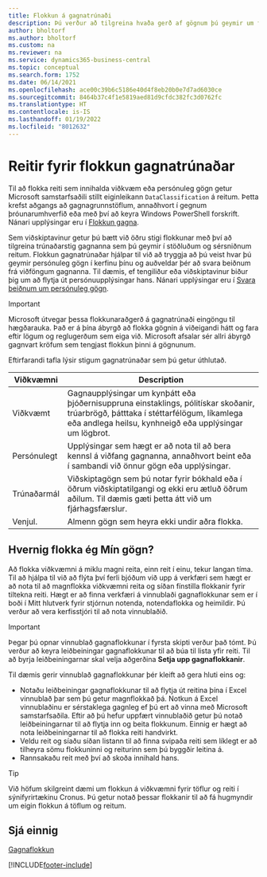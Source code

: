 ```yaml
---
title: Flokkun á gagnatrúnaði
description: Þú verður að tilgreina hvaða gerð af gögnum þú geymir um fólk svo að þú getir svarað beiðnum frá viðföngum gagnanna.
author: bholtorf
ms.author: bholtorf
ms.custom: na
ms.reviewer: na
ms.service: dynamics365-business-central
ms.topic: conceptual
ms.search.form: 1752
ms.date: 06/14/2021
ms.openlocfilehash: ace00c39b6c5186e40d4f8eb20b0e7d7ad6030ce
ms.sourcegitcommit: 8464b37c4f1e5819aed81d9cfdc382fc3d0762fc
ms.translationtype: HT
ms.contentlocale: is-IS
ms.lasthandoff: 01/19/2022
ms.locfileid: "8012632"
---
```

# <a name="classifying-data-sensitivity-fields"></a>Reitir fyrir flokkun gagnatrúnaðar
Til að flokka reiti sem innihalda viðkvæm eða persónuleg gögn getur Microsoft samstarfsaðili stillt eiginleikann ```DataClassification``` á reitum. Þetta krefst aðgangs að gagnagrunnstöflum, annaðhvort í gegnum þróunarumhverfið eða með því að keyra Windows PowerShell forskrift. Nánari upplýsingar eru í [Flokkun gagna](/dynamics365/business-central/dev-itpro/developer/devenv-classifying-data).  

Sem viðskiptavinur getur þú bætt við öðru stigi flokkunar með því að tilgreina trúnaðarstig gagnanna sem þú geymir í stöðluðum og sérsniðnum reitum. Flokkun gagnatrúnaðar hjálpar til við að tryggja að þú veist hvar þú geymir persónuleg gögn í kerfinu þínu og auðveldar þér að svara beiðnum frá viðföngum gagnanna. Til dæmis, ef tengiliður eða viðskiptavinur biður þig um að flytja út persónuupplýsingar hans. Nánari upplýsingar eru í [Svara beiðnum um persónuleg gögn](admin-responding-to-requests-about-personal-data.md).

> [!Important]
> Microsoft útvegar þessa flokkunaraðgerð á gagnatrúnaði eingöngu til hægðarauka. Það er á þína ábyrgð að flokka gögnin á viðeigandi hátt og fara eftir lögum og reglugerðum sem eiga við. Microsoft afsalar sér allri ábyrgð gagnvart kröfum sem tengjast flokkun þinni á gögnunum.  

Eftirfarandi tafla lýsir stigum gagnatrúnaðar sem þú getur úthlutað.

|Viðkvæmni|Description|
|----|----|
|Viðkvæmt | Gagnaupplýsingar um kynþátt eða þjóðernisuppruna einstaklings, pólitískar skoðanir, trúarbrögð, þátttaka í stéttarfélögum, líkamlega eða andlega heilsu, kynhneigð eða upplýsingar um lögbrot. |
|Persónulegt | Upplýsingar sem hægt er að nota til að bera kennsl á viðfang gagnanna, annaðhvort beint eða í sambandi við önnur gögn eða upplýsingar.|
|Trúnaðarmál | Viðskiptagögn sem þú notar fyrir bókhald eða í öðrum viðskiptatilgangi og ekki eru ætluð öðrum aðilum. Til dæmis gæti þetta átt við um fjárhagsfærslur.|
|Venjul. | Almenn gögn sem heyra ekki undir aðra flokka.|

## <a name="how-do-i-classify-my-data"></a>Hvernig flokka ég Mín gögn?
Að flokka viðkvæmni á miklu magni reita, einn reit í einu, tekur langan tíma. Til að hjálpa til við að flýta því ferli bjóðum við upp á verkfæri sem hægt er að nota til að magnflokka viðkvæmni reita og síðan fínstilla flokkanir fyrir tiltekna reiti. Hægt er að finna verkfæri á vinnublaði gagnaflokkunar sem er í boði í Mitt hlutverk fyrir stjórnun notenda, notendaflokka og heimildir. Þú verður að vera kerfisstjóri til að nota vinnublaðið.

> [!Important]
> Þegar þú opnar vinnublað gagnaflokkunar í fyrsta skipti verður það tómt. Þú verður að keyra leiðbeiningar gagnaflokkunar til að búa til lista yfir reiti. Til að byrja leiðbeiningarnar skal velja aðgerðina **Setja upp gagnaflokkanir**.

Til dæmis gerir vinnublað gagnaflokkunar þér kleift að gera hluti eins og:  

* Notaðu leiðbeiningar gagnaflokkunar til að flytja út reitina þína í Excel vinnublað þar sem þú getur magnflokkað þá. Notkun á Excel vinnublaðinu er sérstaklega gagnleg ef þú ert að vinna með Microsoft samstarfsaðila. Eftir að þú hefur uppfært vinnublaðið getur þú notað leiðbeiningarnar til að flytja inn og beita flokkunum. Einnig er hægt að nota leiðbeiningarnar til að flokka reiti handvirkt.  
* Veldu reit og síaðu síðan listann til að finna svipaða reiti sem líklegt er að tilheyra sömu flokkuninni og reiturinn sem þú byggðir leitina á.  
* Rannsakaðu reit með því að skoða innihald hans.  

> [!Tip]
> Við höfum skilgreint dæmi um flokkun á viðkvæmni fyrir töflur og reiti í sýnifyrirtækinu Cronus. Þú getur notað þessar flokkanir til að fá hugmyndir um eigin flokkun á töflum og reitum.

## <a name="see-also"></a>Sjá einnig

[Gagnaflokkun](/dynamics365/business-central/dev-itpro/developer/devenv-classifying-data)  


[!INCLUDE[footer-include](includes/footer-banner.md)]